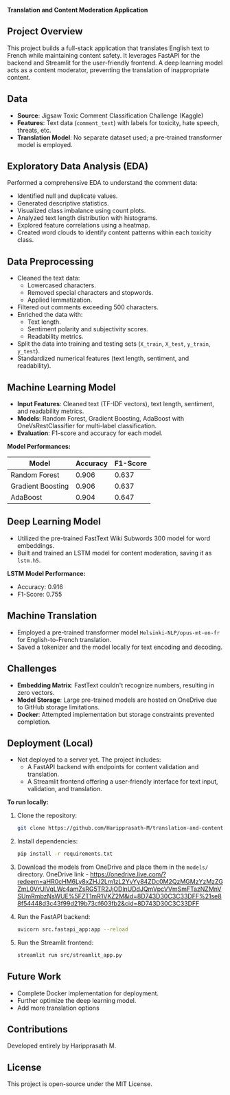 **Translation and Content Moderation Application**

## Project Overview

This project builds a full-stack application that translates English text to French while maintaining content safety. It leverages FastAPI for the backend and Streamlit for the user-friendly frontend. A deep learning model acts as a content moderator, preventing the translation of inappropriate content.

## Data

- **Source**: Jigsaw Toxic Comment Classification Challenge (Kaggle)
- **Features**: Text data (`comment_text`) with labels for toxicity, hate speech, threats, etc.
- **Translation Model**: No separate dataset used; a pre-trained transformer model is employed.

## Exploratory Data Analysis (EDA)

Performed a comprehensive EDA to understand the comment data:

- Identified null and duplicate values.
- Generated descriptive statistics.
- Visualized class imbalance using count plots.
- Analyzed text length distribution with histograms.
- Explored feature correlations using a heatmap.
- Created word clouds to identify content patterns within each toxicity class.

## Data Preprocessing

- Cleaned the text data:
  - Lowercased characters.
  - Removed special characters and stopwords.
  - Applied lemmatization.
- Filtered out comments exceeding 500 characters.
- Enriched the data with:
  - Text length.
  - Sentiment polarity and subjectivity scores.
  - Readability metrics.
- Split the data into training and testing sets (`X_train`, `X_test`, `y_train`, `y_test`).
- Standardized numerical features (text length, sentiment, and readability).

## Machine Learning Model

- **Input Features**: Cleaned text (TF-IDF vectors), text length, sentiment, and readability metrics.
- **Models**: Random Forest, Gradient Boosting, AdaBoost with OneVsRestClassifier for multi-label classification.
- **Evaluation**: F1-score and accuracy for each model.

**Model Performances:**

| Model        | Accuracy | F1-Score |
|--------------|----------|-----------|
| Random Forest | 0.906     | 0.637     |
| Gradient Boosting | 0.906     | 0.637     |
| AdaBoost      | 0.904     | 0.647     |

## Deep Learning Model

- Utilized the pre-trained FastText Wiki Subwords 300 model for word embeddings.
- Built and trained an LSTM model for content moderation, saving it as `lstm.h5`.

**LSTM Model Performance:**

- Accuracy: 0.916
- F1-Score: 0.755

## Machine Translation

- Employed a pre-trained transformer model `Helsinki-NLP/opus-mt-en-fr` for English-to-French translation.
- Saved a tokenizer and the model locally for text encoding and decoding.

## Challenges

- **Embedding Matrix**: FastText couldn't recognize numbers, resulting in zero vectors.
- **Model Storage**: Large pre-trained models are hosted on OneDrive due to GitHub storage limitations.
- **Docker**: Attempted implementation but storage constraints prevented completion.

## Deployment (Local)

- Not deployed to a server yet. The project includes:
  - A FastAPI backend with endpoints for content validation and translation.
  - A Streamlit frontend offering a user-friendly interface for text input, validation, and translation.

**To run locally:**

1. Clone the repository:

   ```bash
   git clone https://github.com/Haripprasath-M/translation-and-content-moderation-application
   ```

2. Install dependencies:

   ```bash
   pip install -r requirements.txt
   ```

3. Download the models from OneDrive and place them in the `models/` directory.
OneDrive link - https://onedrive.live.com/?redeem=aHR0cHM6Ly8xZHJ2Lm1zL2YvYy84ZDc0M2QzMGMzYzMzZGZmL0VrUlVqLWc4amZsRG5TR2JjODlnUDdJQmVpcVVmSmFTazNZMnVSUmRmbzNsWUE%5FZT1mR1VKZ2M&id=8D743D30C3C33DFF%21se88f54448d3c43f99d219b73cf603fb2&cid=8D743D30C3C33DFF

4. Run the FastAPI backend:

   ```bash
   uvicorn src.fastapi_app:app --reload
   ```

5. Run the Streamlit frontend:

   ```bash
   streamlit run src/streamlit_app.py
   ```

## Future Work

- Complete Docker implementation for deployment.
- Further optimize the deep learning model.
- Add more translation options

## Contributions

Developed entirely by Haripprasath M.

## License

This project is open-source under the MIT License.
